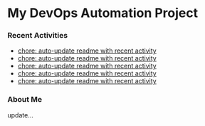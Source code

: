 # My DevOps Automation Project

### Recent Activities
<!-- activity:START -->
- [chore: auto-update readme with recent activity](https://github.com/kaigiii/mybowling-app/commit/4946a4c63e4a1c6829d707cdef83105d1a68beb5)
- [chore: auto-update readme with recent activity](https://github.com/kaigiii/mybowling-app/commit/da01158133385f1ae901bf94cab29cee1fea9360)
- [chore: auto-update readme with recent activity](https://github.com/kaigiii/mybowling-app/commit/e38b8313800c3fe01732d9196f684d9334003f8b)
- [chore: auto-update readme with recent activity](https://github.com/kaigiii/mybowling-app/commit/476d588a3b89cadc7f1788e9c9babd10e3c7c5d2)
- [chore: auto-update readme with recent activity](https://github.com/kaigiii/mybowling-app/commit/87ca173fc635656b24d16486b840f7bccac7ee0e)
<!-- activity:END -->

### About Me
<!-- MYLINKS:START -->
<!-- MYLINKS:END -->

update...
